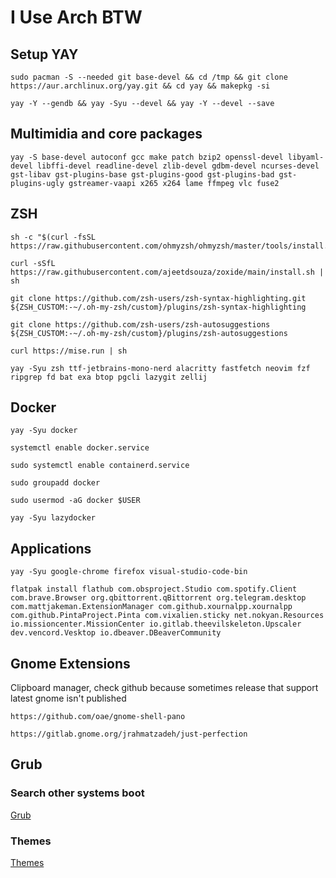 # I Use Arch BTW

## Setup YAY

```sh-session
sudo pacman -S --needed git base-devel && cd /tmp && git clone https://aur.archlinux.org/yay.git && cd yay && makepkg -si
```

```sh-session
yay -Y --gendb && yay -Syu --devel && yay -Y --devel --save
```

## Multimidia and core packages

```sh-session
yay -S base-devel autoconf gcc make patch bzip2 openssl-devel libyaml-devel libffi-devel readline-devel zlib-devel gdbm-devel ncurses-devel gst-libav gst-plugins-base gst-plugins-good gst-plugins-bad gst-plugins-ugly gstreamer-vaapi x265 x264 lame ffmpeg vlc fuse2
```

## ZSH

```sh-session
sh -c "$(curl -fsSL https://raw.githubusercontent.com/ohmyzsh/ohmyzsh/master/tools/install.sh)"
```

```sh-session
curl -sSfL https://raw.githubusercontent.com/ajeetdsouza/zoxide/main/install.sh | sh
```

```sh-session
git clone https://github.com/zsh-users/zsh-syntax-highlighting.git ${ZSH_CUSTOM:-~/.oh-my-zsh/custom}/plugins/zsh-syntax-highlighting
```

```sh-session
git clone https://github.com/zsh-users/zsh-autosuggestions ${ZSH_CUSTOM:-~/.oh-my-zsh/custom}/plugins/zsh-autosuggestions
```

```sh-session
curl https://mise.run | sh
```

```sh-session
yay -Syu zsh ttf-jetbrains-mono-nerd alacritty fastfetch neovim fzf ripgrep fd bat exa btop pgcli lazygit zellij
```

## Docker

```sh-session
yay -Syu docker
```

```sh-session
systemctl enable docker.service
```

```sh-session
sudo systemctl enable containerd.service
```

```sh-session
sudo groupadd docker
```

```sh-session
sudo usermod -aG docker $USER
```

```sh-session
yay -Syu lazydocker
```

## Applications

```sh-session
yay -Syu google-chrome firefox visual-studio-code-bin
```

```sh-session
flatpak install flathub com.obsproject.Studio com.spotify.Client com.brave.Browser org.qbittorrent.qBittorrent org.telegram.desktop com.mattjakeman.ExtensionManager com.github.xournalpp.xournalpp com.github.PintaProject.Pinta com.vixalien.sticky net.nokyan.Resources io.missioncenter.MissionCenter io.gitlab.theevilskeleton.Upscaler dev.vencord.Vesktop io.dbeaver.DBeaverCommunity
```

## Gnome Extensions

Clipboard manager, check github because sometimes release that support latest gnome isn't published

```sh-session
https://github.com/oae/gnome-shell-pano
```

```sh-session
https://gitlab.gnome.org/jrahmatzadeh/just-perfection
```

## Grub

### Search other systems boot

[Grub](https://wiki.archlinux.org/title/GRUB)

### Themes

[Themes](https://www.gnome-look.org/browse?cat=109&ord=rating)
